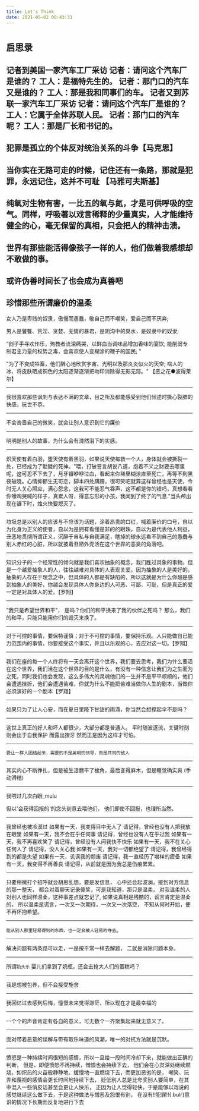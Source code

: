 ```yaml
---
title: Let's Think
date: 2021-05-02 08:43:31
---
```

# `启思录`

记者到美国一家汽车工厂采访
记者：请问这个汽车厂是谁的？
工人：是福特先生的。
记者：那门口的汽车又是谁的？
工人：那是我和同事们的车。
记者又到苏联一家汽车工厂采访
记者：请问这个汽车厂是谁的？
工人：它属于全体苏联人民。
记者：那门口的汽车呢？
工人：那是厂长和书记的。​
----
犯罪是孤立的个体反对统治关系的斗争【马克思】
----
当你实在无路可走的时候，记住还有一条路，那就是犯罪，永远记住，这并不可耻   【马雅可夫斯基】
----
纯氧对生物有害，一比五的氧与氮，才是可供呼吸的空气。同样，呼吸著以戏言稀释的少量真实，人才能维持健全的心，毫无保留的真相，只会把人的精神击溃。​
----
世界有那些能活得像孩子一样的人，他们做着我感想却不敢做的事。
----
或许伪善时间长了也会成为真善吧
----
珍惜那些所谓廉价的温柔
----
女人乃是卑贱的奴隶，傲慢而愚蠢，敬自己而不嘲笑，爱自己而不厌弃;

男人是饕餮、荒淫、贪婪、无情的暴君，是阴沟中的臭水，是奴隶中的奴隶;

“刽子手寻欢作乐，殉教者流泪痛哭，以鲜血当调味品增加香味的宴饮; 能削弱专制君主力量的权势之毒，会喜欢使人变糊涂的鞭子的国民; "

"为了不变成牲畜，他们醉心地欣赏宇宙、光明以及那炎炎似火的天空; 啮人的冰、将皮肤晒成铜色的太阳逐渐逐渐把吻印消除得无影无踪。"
            【恶之花●波得莱尔】
* * *
我很喜欢那些讽刺与表达不满的文章，目之所及都能感受到他们倾述时撕心裂肺的快感，玩世不恭。
* * *
不会吝啬自己的微笑，就会让别人意识到它的廉价
* * *
明明是别人的故事，为什么会有潸然泪下的实感。
* * *
炽天使有着白羽，堕天使有着黑羽，如果说天使每救一个人，身体就会被撕裂一处，已经成为了骷髅的死神。"喂，打破誓言胡说八道，抱着不义之财要去哪里呢，这可忍不下去了，月牙镰咿咿泣血，看起来你稀里糊涂直至死亡，再等不到黑夜破晓。心情抑郁生无可恋，脚本四处蹒跚，很可笑吧就算这样曾经也是天使，今时无人关心照应，满心怨念，这我可不能忍气吞声，这不都是你的错吗，真想看看你嚎啕哭喊的样子，真累人呀，得意忘形的小孩，我闻到了终了的气息."当头颅出现在镰下时，烛火快要熄灭了。
* * *
垃圾总是以别人的应该与不应该为话题，涂着昂贵的口红，喊着廉价的口号，自以为化身为正义的使者，自以为是拥有看懂是非的的眼珠，自以为是代表他人利益，丑恶地贯彻所谓正义，沉醉于自私与自我满足，瞎掉的球永远看不到自己的愚蠢与别人赤红的心脏，所以就披着丑陋外壳活在这个世界的恶臭的角落吧。
* * *
知识分子的一个经常性的倾向就是我们喜欢抽象的概念，我们胜过具象的事物。但是一个越爱抽象人的人，往往越难对具体的人表现关爱。因为抽象的人是美好的，抽象的人存在于理念之中，但具体的人都是有缺陷的，所以这就是为什么你越是感到抽象人的美好，你越会发现具体人你身边的人可恶、可鄙、可耻，但是真正的爱一定是对具体人的爱。【罗翔】
* * *
"我只是希望世界和平"，
是吗？你们的和平换来了我的伙伴之死吗？
那么，我们的和平，只能只能用你们的毁灭来换了。
* * *
对于可控的事情，要保特谨慎；对于不可控的事情，要保持乐观。人只能做自已能力范围内的事情，你要接受这个事实，并且以乐观的心，去应对这一切。【罗翔】
* * *
我们在座的每一个人终将有一天会离开这个世界，我们要去思考，我们为什么要活在这个世界，我们活在这个世界的目的是什么，有没有一种信念让我们为之生而为之死，同时我们也会发现，这么多伟大的灵魂他们的一生并不是平平顺顺的，他们会遭遇挫折，他们会遭遇苦难，你就为什么不能把苦难当做你人生的剧本，当做你必须演好的一个剧本【罗翔】
* * *
如果只为了让人心安，而在夏日里降下甘甜的雨滴，你当然会想撑起伞不是吗？
* * *
这世上真正的好人和坏人都很少，大部分都是普通人。
平时随波逐流，关键时刻则会出于自我保护 而露出獠牙
然而正是因为这样才可怕。
* * *
`要让一群人团结起来，需要的不是英明的领导，而是共同的敌人`
* * *
其实内心不断挣扎，但是被生活磨平了棱角，最后变得麻木，但是睡觉确实爽
(手动滑稽)
* * *

我喂过几次白眼_mulu 

但以'会获得回报的'的念头刻意去喂他们，
他们即使不回报，也理所当然。
* * *
我曾经也被冷漠过
如果有一天，我变得目中无人了
请记得，曾经也没有人把我放在眼里
如果有一天，我不会在乎任何事
请记得，曾经也没有人在乎过我
如果有一天，我不再喜欢笑了
请记得，曾经没有人问我快不快乐
如果有一天，我不在关心任何人了 请记得，没人关心我 如果有一天，我对一切都绝望了
请记得，我曾经得到的都是失望
如果有一天，讥讽我的颓废
请记得，我一直经历了增样的疲备
如果有一天，我变得不再善良
请记得，从前就是因为我总是伤痕累累。
* * * 
只要稍微打个招呼就会胡思乱想，要是发信息，
心中还会起波澜，接到对方信息的那一整天，
都会对着聊天记录傻笑，可是我知道，那只是温柔，
对我温柔的人对别人也同样温柔，这种事差点就忘记了,
如果说真相是残酷的，谎言肯定是温柔的，
所以温柔是谎言，一次又一次期待，一次又一次落空，
不知从何时开始，便不再怀抱希望。
* * * 
`能从别人那里轻易得到的东西，也一定会被人轻易的夺去`。

* * *
解决问题有两条路可以走，一是按平常一样去解题，
二就是消除问题本身。
* * *
所谓`奶头乐`
婴儿们拿到了奶瓶，还会去抢大人们的蛋糕吗？

* * *

我是想被包养，但不会接受施舍

* * *
我回忆过去感到后悔，憧憬未来觉得渺茫，所以现在才是最幸福的
* * *
一个个的声音肯定有各自的意义，可无数个一齐聚集起来就无意义了。
* * *
面对带着恶意的误解与带有取乐味道的风潮，唯一的对抗方法就是沉默。
* * * 
愤怒是一种持续时间很短的感情，所以一旦给一段时间冷却下来，就能做出正确的判断，
但是，即便愤怒不再持续，憎恨也会持续下去，
他们会在心灵深处继续燃烧，如炽热的火苗般静静地、缓慢地一直燃烧下去，而更加恶劣的是，
嘲笑、玩弄和蔑视的感情会更长时间地持续下去，
贬低别人总是比夸奖别人要简单，在其中混入一些俏皮话甚至会更让人快乐，
正因为让人觉得轻快，于是能够以戏说的感觉继续这么做下去，于是这种做法与憎恶及怨恨有别，
在没有!!犯罪!!{.bulr}意识的情况下长期而反复地进行下去


